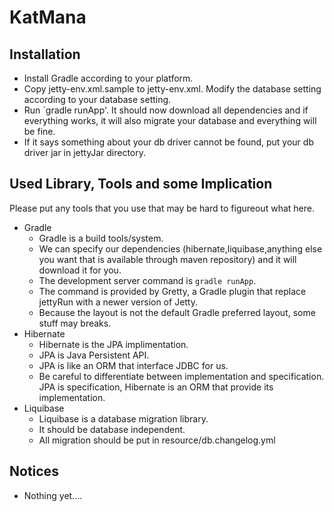 KatMana
=======

Installation
------------

- Install Gradle according to your platform.
- Copy jetty-env.xml.sample to jetty-env.xml. Modify the database setting according to your database setting.
- Run `gradle runApp'. It should now download all dependencies and if everything works, it will also migrate your database and everything will be fine.
- If it says something about your db driver cannot be found, put your db driver jar in jettyJar directory.

Used Library, Tools and some Implication
----------------------------------------
Please put any tools that you use that may be hard to figureout what here.

- Gradle
  - Gradle is a build tools/system.
  - We can specify our dependencies (hibernate,liquibase,anything else you want that is available through maven repository) and it will download it for you.
  - The development server command is `gradle runApp`.
  - The command is provided by Gretty, a Gradle plugin that replace jettyRun with a newer version of Jetty. 
  - Because the layout is not the default Gradle preferred layout, some stuff may breaks.
- Hibernate
  - Hibernate is the JPA implimentation.
  - JPA is Java Persistent API.
  - JPA is like an ORM that interface JDBC for us.
  - Be careful to differentiate between implementation and specification. JPA is specification, Hibernate is an ORM that provide its implementation.
- Liquibase
  - Liquibase is a database migration library.
  - It should be database independent.
  - All migration should be put in resource/db.changelog.yml

Notices
-------

- Nothing yet....
